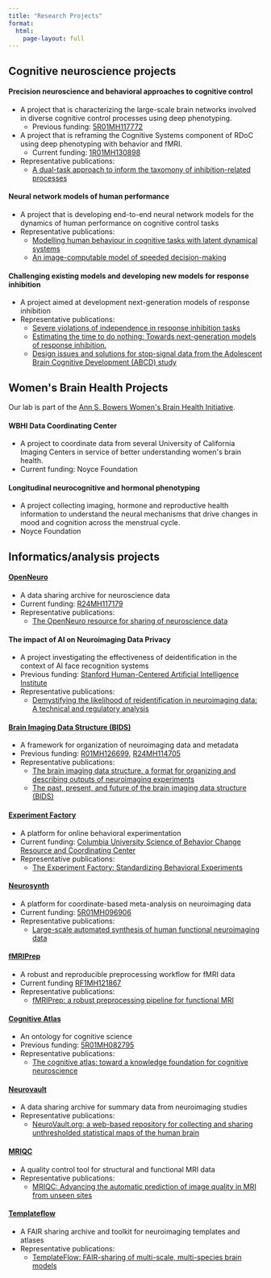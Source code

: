 ```yaml
---
title: "Research Projects"
format:
  html:
    page-layout: full
---
```


## Cognitive neuroscience projects

#### Precision neuroscience and behavioral approaches to cognitive control
- A project that is characterizing the large-scale brain networks involved in diverse cognitive control processes using deep phenotyping.
  - Previous funding: [5R01MH117772](https://reporter.nih.gov/project-details/10398085)
- A project that is reframing the Cognitive Systems component of RDoC using deep phenotyping with behavior and fMRI.
  - Current funding: [1R01MH130898](https://reporter.nih.gov/project-details/10515980)
- Representative publications:
  - [A dual-task approach to inform the taxomony of inhibition-related processes](https://psycnet.apa.org/record/2023-31463-001) 

#### Neural network models of human performance
- A project that is developing end-to-end neural network models for the dynamics of human performance on cognitive control tasks
- Representative publications:
  - [Modelling human behaviour in cognitive tasks with latent dynamical systems](https://www.nature.com/articles/s41562-022-01510-8)
  - [An image-computable model of speeded decision-making](https://arxiv.org/abs/2403.16382)

#### Challenging existing models and developing new models for response inhibition
- A project aimed at development next-generation models of response inhibition
- Representative publications:
  - [Severe violations of independence in response inhibition tasks](https://www.ncbi.nlm.nih.gov/pmc/articles/PMC7968836/)
  - [Estimating the time to do nothing: Towards next-generation models of response inhibition.](https://journals.sagepub.com/doi/10.1177/09637214221121753)
  - [Design issues and solutions for stop-signal data from the Adolescent Brain Cognitive Development (ABCD) study](https://elifesciences.org/articles/60185)


## Women's Brain Health Projects

Our lab is part of the [Ann S. Bowers Women's Brain Health Initiative](https://wbhi.ucsb.edu/).

#### WBHI Data Coordinating Center
  - A project to coordinate data from several University of California Imaging Centers in service of better understanding women's brain health.
  - Current funding: Noyce Foundation

#### Longitudinal neurocognitive and hormonal phenotyping
  - A project collecting imaging, hormone and reproductive health information to understand the neural mechanisms that drive changes in mood and cognition across the menstrual cycle.
  - Noyce Foundation


## Informatics/analysis projects

#### [OpenNeuro](http://openneuro.org)
  - A data sharing archive for neuroscience data
  - Current funding: [R24MH117179](https://reporter.nih.gov/project-details/9770947)
  - Representative publications:
    - [The OpenNeuro resource for sharing of neuroscience data](https://elifesciences.org/articles/71774)

#### The impact of AI on Neuroimaging Data Privacy
  - A project investigating the effectiveness of deidentification in the context of AI face recognition systems
  - Previous funding: [Stanford Human-Centered Artificial Intelligence Institute](https://hai.stanford.edu/seed-grant-recipients-2022)
  - Representative publications:
    - [Demystifying the likelihood of reidentification in neuroimaging data: A technical and regulatory analysis](https://direct.mit.edu/imag/article/doi/10.1162/imag_a_00111/119821/Demystifying-the-likelihood-of-reidentification-in)


#### [Brain Imaging Data Structure (BIDS)](http://bids.neuroimaging.io)
  - A framework for organization of neuroimaging data and metadata
  - Previous funding: [R01MH126699](https://reporter.nih.gov/project-details/10460628), [R24MH114705](https://reporter.nih.gov/project-details/9566304)
  - Representative publications:
    - [The brain imaging data structure, a format for organizing and describing outputs of neuroimaging experiments](https://www.nature.com/articles/sdata201644)
    - [The past, present, and future of the brain imaging data structure (BIDS)](https://direct.mit.edu/imag/article/doi/10.1162/imag_a_00103/119672/The-past-present-and-future-of-the-brain-imaging)

#### [Experiment Factory](https://www.expfactory.org/)
  - A platform for online behavioral experimentation
  - Current funding: [Columbia University Science of Behavior Change Resource and Coordinating Center](https://reporter.nih.gov/project-details/10478297)
  - Representative publications:
    - [The Experiment Factory: Standardizing Behavioral Experiments](https://www.ncbi.nlm.nih.gov/pmc/articles/PMC4844768/)

#### [Neurosynth](http://neurosynth.org)
  - A platform for coordinate-based meta-analysis on neuroimaging data
  - Current funding: [5R01MH096906](https://reporter.nih.gov/project-details/10982264)
  - Representative publications:
    - [Large-scale automated synthesis of human functional neuroimaging data](https://www.ncbi.nlm.nih.gov/pmc/articles/PMC3146590/)

#### [fMRIPrep](http://fmriprep.org)
  - A robust and reproducible preprocessing workflow for fMRI data
  - Current funding [RF1MH121867](https://reporter.nih.gov/project-details/10513258)
  - Representative publications:
    - [fMRIPrep: a robust preprocessing pipeline for functional MRI](https://www.nature.com/articles/s41592-018-0235-4)

#### [Cognitive Atlas](http://cognitiveatlas.org)
  - An ontology for cognitive science
  - Previous funding: [5R01MH082795](https://reporter.nih.gov/project-details/8228112)
  - Representative publications:
    - [The cognitive atlas: toward a knowledge foundation for cognitive neuroscience](https://www.frontiersin.org/articles/10.3389/fninf.2011.00017/full)

#### [Neurovault](http://neurovault.org)
  - A data sharing archive for summary data from neuroimaging studies
  - Representative publications:
    - [NeuroVault.org: a web-based repository for collecting and sharing unthresholded statistical maps of the human brain](https://www.frontiersin.org/articles/10.3389/fninf.2015.00008/full)

#### [MRIQC](http://mriqc.org)
  - A quality control tool for structural and functional MRI data
  - Representative publications:
    - [MRIQC: Advancing the automatic prediction of image quality in MRI from unseen sites](https://journals.plos.org/plosone/article?id=10.1371/journal.pone.0184661)

#### [Templateflow](http://templateflow.org)
  - A FAIR sharing archive and toolkit for neuroimaging templates and atlases
  - Representative publications:
    - [TemplateFlow: FAIR-sharing of multi-scale, multi-species brain models](https://www.nature.com/articles/s41592-022-01681-2)
